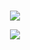 # <luis-fernando>

 <p align="center">   <img src="https://github-readme-stats.vercel.app/api?username=luis-fernando12&show_icons=true&theme=dark" /> </p>   <p align="center">   <img src="https://github-readme-stats.vercel.app/api/top-langs/?username=luis-fernando12&layout=compact&theme=dark" /> </p>

